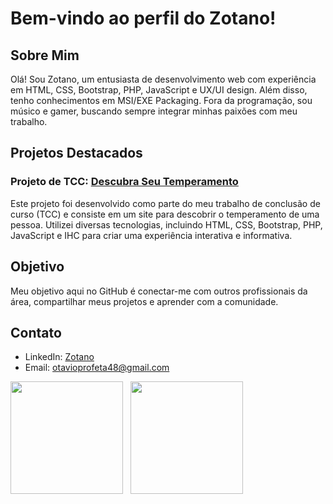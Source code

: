 # Bem-vindo ao perfil do Zotano!

## Sobre Mim
Olá! Sou Zotano, um entusiasta de desenvolvimento web com experiência em HTML, CSS, Bootstrap, PHP, JavaScript e UX/UI design. Além disso, tenho conhecimentos em MSI/EXE Packaging. Fora da programação, sou músico e gamer, buscando sempre integrar minhas paixões com meu trabalho.

## Projetos Destacados
### Projeto de TCC: [Descubra Seu Temperamento](https://github.com/OtavioProfeta/TCC_TADS_2023)
Este projeto foi desenvolvido como parte do meu trabalho de conclusão de curso (TCC) e consiste em um site para descobrir o temperamento de uma pessoa. Utilizei diversas tecnologias, incluindo HTML, CSS, Bootstrap, PHP, JavaScript e IHC para criar uma experiência interativa e informativa.

## Objetivo
Meu objetivo aqui no GitHub é conectar-me com outros profissionais da área, compartilhar meus projetos e aprender com a comunidade.

## Contato
- LinkedIn: [Zotano](https://www.linkedin.com/in/otavio-profeta/)
- Email: otavioprofeta48@gmail.com

<div>
 <a href="https://github.com/OtavioProfeta">
    <img height="180em" src="https://github-readme-stats.vercel.app/api?username=zotano&show_icons=true&theme=dracula"/></a>
  <a href="https://github.com/OtavioProfeta" style="margin-left: 8px;">
    <img height="180em" src="https://github-readme-stats.vercel.app/api/top-langs/?username=zotano&layout=compact&langs_count=7&theme=dracula"/>
  </a>
</div>
